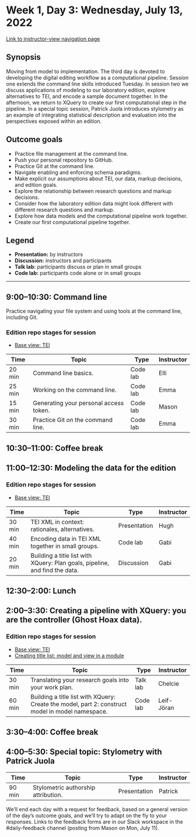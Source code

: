 # Week 1, Day 3: Wednesday, July 13, 2022
[Link to instructor-view navigation page](../daily_instructor_view.md)

## Synopsis

Moving from model to implementation. The third day is devoted to developing the
                digital editing workflow as a computational pipeline. Session one extends the
                command line skills introduced Tuesday. In session two we discuss applications of
                modeling to our laboratory edition, explore alternatives to TEI, and encode a sample
                document together. In the afternoon, we return to XQuery to create our first
                computational step in the pipeline. In a special topic session, Patrick Juola
                introduces stylometry as an example of integrating statistical description and
                evaluation into the perspectives exposed within an edition.

## Outcome goals
* Practice file management at the command line.
* Push your personal repository to GitHub.
* Practice Git at the command line.
* Navigate enabling and enforcing schema paradigms.
* Make explicit our assumptions about TEI, our data, markup decisions, and edition goals.
* Explore the relationship between research questions and markup decisions.
* Consider how the laboratory edition data might look different with different research questions and markup.
* Explore how data models and the computational pipeline work together.
* Create our first computational pipeline together.

## Legend

* **Presentation:** by instructors
* **Discussion:** instructors and participants
* **Talk lab:** participants discuss or plan in small groups
* **Code lab:** participants code alone or in small groups

* * *
## 9:00–10:30: Command line

Practice navigating your file system and using tools at the command line,
                    including Git.

### Edition repo stages for session

* [Base view: TEI](https://github.com/Pittsburgh-NEH-Institute/01-data)

Time | Topic | Type | Instructor
---- | ---- | ---- | ---- 
20 min | Command line basics. | Code lab|Elli
25 min | Working on the command line. | Code lab|Emma
15 min | Generating your personal access token. | Code lab|Mason
30 min | Practice Git on the command line. | Code lab|Emma

## 10:30–11:00: Coffee break

## 11:00–12:30: Modeling the data for the edition

### Edition repo stages for session

* [Base view: TEI](https://github.com/Pittsburgh-NEH-Institute/01-data)

Time | Topic | Type | Instructor
---- | ---- | ---- | ---- 
30 min | TEI XML in context: rationales, alternatives. | Presentation|Hugh
40 min | Encoding data in TEI XML together in small groups. | Code lab|Gabi
20 min | Building a title list with XQuery: Plan goals, pipeline, and find the data. | Discussion|Gabi

## 12:30–2:00: Lunch

## 2:00–3:30: Creating a pipeline with XQuery: you are the controller (Ghost Hoax data).

### Edition repo stages for session

* [Base view: TEI](https://github.com/Pittsburgh-NEH-Institute/01-data)
* [Creating title list: model and view in a module](https://github.com/Pittsburgh-NEH-Institute/02-titles-no-controller)

Time | Topic | Type | Instructor
---- | ---- | ---- | ---- 
30 min | Translating your research goals into your work plan. | Talk lab|Chelcie
60 min | Building a title list with XQuery: Create the model, part 2: construct model in model namespace. | Code lab|Leif-Jöran

## 3:30–4:00: Coffee break

## 4:00–5:30: Special topic: Stylometry with Patrick Juola

Time | Topic | Type | Instructor
---- | ---- | ---- | ---- 
90 min | Stylometric authorship attribution. | Presentation|Patrick

We’ll end each day with a request for feedback, based on a general version of the day’s outcome goals, and we’ll try to adapt on the fly to your responses. Links to the feedback forms are in our Slack workspace in the #daily-feedback channel (posting from Mason on Mon, July 11).